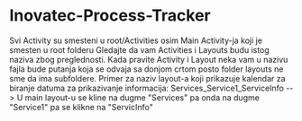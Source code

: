 # Inovatec-Process-Tracker

Svi Activity su smesteni u root/Activities osim Main Activity-ja koji je smesten u root folderu
Gledajte da vam Activities i Layouts budu istog naziva zbog preglednosti.
Kada pravite Activity i Layout neka vam u nazivu fajla bude putanja koja se odvaja sa donjom crtom posto folder layouts ne sme
da ima subfoldere.
Primer za naziv layout-a koji prikazuje kalendar za biranje datuma za prikazivanje informacija: 
    Services_Service1_ServiceInfo  --> U main layout-u se kline na dugme "Services" pa onda na dugme "Service1" pa se klikne
    na "ServicInfo"
    
    
